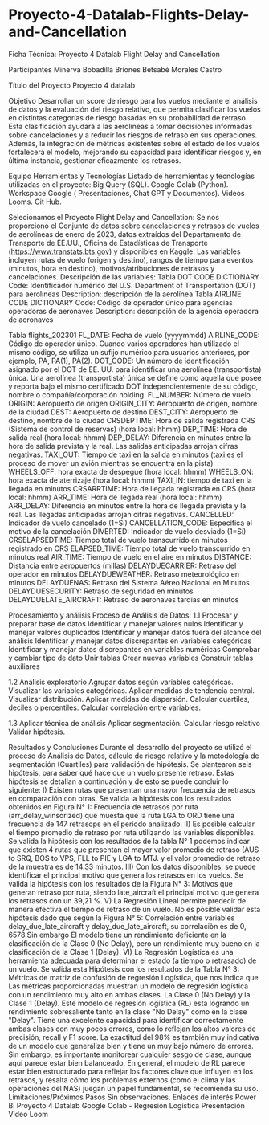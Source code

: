 # Proyecto-4-Datalab-Flights-Delay-and-Cancellation
Ficha Técnica: Proyecto 4 Datalab Flight Delay and Cancellation

Participantes
Minerva Bobadilla Briones
Betsabé Morales Castro

Título del Proyecto
Proyecto 4 datalab 

Objetivo
Desarrollar un score de riesgo para los vuelos mediante el análisis de datos y la evaluación del riesgo relativo, que permita clasificar los vuelos en distintas categorías de riesgo basadas en su probabilidad de retraso. Esta clasificación ayudará a las aerolíneas a tomar decisiones informadas sobre cancelaciones y a reducir los riesgos de retraso en sus operaciones. Además, la integración de métricas existentes sobre el estado de los vuelos fortalecerá el modelo, mejorando su capacidad para identificar riesgos y, en última instancia, gestionar eficazmente los retrasos.

Equipo
Herramientas y Tecnologías
Listado de herramientas y tecnologías utilizadas en el proyecto:
Big Query (SQL).
Google Colab (Python).
Workspace Google ( Presentaciones, Chat GPT y Documentos).
Videos Looms.
Git Hub.

Selecionamos el Proyecto Flight Delay and Cancellation: Se nos proporcionó el Conjunto de datos sobre cancelaciones y retrasos de vuelos de aerolíneas de enero de 2023, datos extraídos del Departamento de Transporte de EE.UU., Oficina de Estadísticas de Transporte (https://www.transtats.bts.gov) y disponibles en Kaggle.
Las variables incluyen rutas de vuelo (origen y destino), rangos de tiempo para eventos (minutos, hora en destino), motivos/atribuciones de retrasos y cancelaciones.
Descripción de las variables:
Tabla DOT CODE DICTIONARY
Code: Identificador numérico del U.S. Department of Transportation (DOT) para aerolíneas
Description: descripción de la aerolínea
Tabla AIRLINE CODE DICTIONARY
Code: Código de operador único para agencias operadoras de aeronaves
Description: descripción de la agencia operadora de aeronaves

Tabla flights_202301
FL_DATE: Fecha de vuelo (yyyymmdd)
AIRLINE_CODE: Código de operador único. Cuando varios operadores han utilizado el mismo código, se utiliza un sufijo numérico para usuarios anteriores, por ejemplo, PA, PA(1), PA(2).
DOT_CODE: Un número de identificación asignado por el DOT de EE. UU. para identificar una aerolínea (transportista) única. Una aerolínea (transportista) única se define como aquella que posee y reporta bajo el mismo certificado DOT independientemente de su código, nombre o compañía/corporación holding.
FL_NUMBER: Número de vuelo
ORIGIN: Aeropuerto de origen
ORIGIN_CITY: Aeropuerto de origen, nombre de la ciudad
DEST: Aeropuerto de destino
DEST_CITY: Aeropuerto de destino, nombre de la ciudad
CRSDEPTIME: Hora de salida registrada CRS (Sistema de control de
reservas) (hora local: hhmm)
DEP_TIME: Hora de salida real (hora local: hhmm)
DEP_DELAY: Diferencia en minutos entre la hora de salida prevista y la
real. Las salidas anticipadas arrojan cifras negativas.
TAXI_OUT: Tiempo de taxi en la salida en minutos (taxi es el proceso
de mover un avión mientras se encuentra en la pista)
WHEELS_OFF: hora exacta de despegue (hora local: hhmm)
WHEELS_ON: hora exacta de aterrizaje (hora local: hhmm)
TAXI_IN: tiempo de taxi en la llegada en minutos
CRSARRTIME: Hora de llegada registrada en CRS (hora local: hhmm)
ARR_TIME: Hora de llegada real (hora local: hhmm)
ARR_DELAY: Diferencia en minutos entre la hora de llegada prevista y
la real. Las llegadas anticipadas arrojan cifras negativas.
CANCELLED: Indicador de vuelo cancelado (1=Sí)
CANCELLATION_CODE: Especifica el motivo de la cancelación
DIVERTED: Indicador de vuelo desviado (1=Sí)
CRSELAPSEDTIME: Tiempo total de vuelo transcurrido en minutos
registrado en CRS
ELAPSED_TIME: Tiempo total de vuelo transcurrido en minutos real
AIR_TIME: Tiempo de vuelo en el aire en minutos
DISTANCE: Distancia entre aeropuertos (millas)
DELAYDUECARRIER: Retraso del operador en minutos
DELAYDUEWEATHER: Retraso meteorológico en minutos
DELAYDUENAS: Retraso del Sistema Aéreo Nacional en Minutos
DELAYDUESECURITY: Retraso de seguridad en minutos
DELAYDUELATE_AIRCRAFT: Retraso de aeronaves tardías en minutos


Procesamiento y análisis
Proceso de Análisis de Datos:
1.1 Procesar y preparar base de datos
Identificar y manejar valores nulos
Identificar y manejar valores duplicados
 Identificar y manejar datos fuera del alcance del análisis
Identificar y manejar datos discrepantes en variables categóricas
Identificar y manejar datos discrepantes en variables numéricas
Comprobar y cambiar tipo de dato
Unir tablas
 Crear nuevas variables
Construir tablas auxiliares

1.2 Análisis exploratorio
 Agrupar datos según variables categóricas.
 Visualizar las variables categóricas.
Aplicar medidas de tendencia central.
Visualizar distribución.
Aplicar medidas de dispersión.
Calcular cuartiles, deciles o percentiles.
Calcular correlación entre variables.

1.3 Aplicar técnica de análisis
Aplicar segmentación.
Calcular riesgo relativo
Validar hipótesis.


Resultados y Conclusiones
Durante el desarrollo del proyecto se utilizó el proceso de Análisis de Datos, cálculo de riesgo relativo y la metodología  de segmentación (Cuartiles) para validación  de hipótesis. Se plantearon seis hipótesis, para saber qué hace que un vuelo presente retraso. Estas hipótesis se detallan a continuación y de esto se puede concluir lo siguiente:
I) Existen rutas que presentan una mayor frecuencia de retrasos en comparación con otras.
Se valida la hipótesis con los resultados obtenidos en Figura N° 1:  Frecuencia de retrasos por ruta (arr_delay_winsorized) que muesta que la ruta LGA to ORD tiene una frecuencia de 147 retrasops en el periodo analizado.
II) Es posible calcular el tiempo promedio de retraso por ruta utilizando las variables disponibles.
Se valida la hipótesis con los resultados de la tabla N° 1 podemos indicar que existen 4 rutas que presentan el mayor valor promedio de retraso (AUS to SRQ, BOS to VPS, FLL to PIE y LGA to MTJ. y el valor promedio de retraso de la muestra es de 14.33 minutos. 
III) Con los datos disponibles, se puede identificar el principal motivo que genera los retrasos en los vuelos.
Se valida la hipótesis con los resultados de la Figura  N° 3:  Motivos que generan retraso por ruta, siendo late_aircraft el principal motivo que genera los retrasos con un 39,21 %.
V) La Regresión Lineal permite predecir de manera efectiva el tiempo de retraso de un vuelo.
No es posible validar esta hipótesis dado que segùn la Figura N° 5:  Correlación entre variables delay_due_late_aircraft y delay_due_late_aircraft, su correlaciòn es de 0, 6578.Sin embargo El modelo tiene un rendimiento deficiente en la clasificación de la Clase 0 (No Delay), pero un rendimiento muy bueno en la clasificación de la Clase 1 (Delay).
VI) La Regresión Logística es una herramienta adecuada para determinar el estado (a tiempo o retrasado) de un vuelo.
Se valida esta Hipótesis con los resultados de la Tabla N° 3: Métricas de matriz de confusión de regresión Logística, que nos indica que Las métricas proporcionadas muestran un modelo de regresión logística con un rendimiento muy alto en ambas clases.  La Clase 0 (No Delay) y la Clase 1 (Delay).
Este modelo de regresión logística (RL) está logrando un rendimiento sobresaliente tanto en la clase "No Delay" como en la clase "Delay". Tiene una excelente capacidad para identificar correctamente ambas clases con muy pocos errores, como lo reflejan los altos valores de precisión, recall y F1 score. La exactitud del 98% es también muy indicativa de un modelo que generaliza bien y tiene un muy bajo número de errores. Sin embargo, es importante monitorear cualquier sesgo de clase, aunque aquí parece estar bien balanceado.
En general, el modelo de RL parece estar bien estructurado para reflejar los factores clave que influyen en los retrasos, y resalta cómo los problemas externos (como el clima y las operaciones del NAS) juegan un papel fundamental, se recomienda su uso.
Limitaciones/Próximos Pasos
Sin observaciones.
Enlaces de interés
Power Bi Proyecto 4 Datalab
Google Colab - Regresión Logística
Presentación
Video Loom
